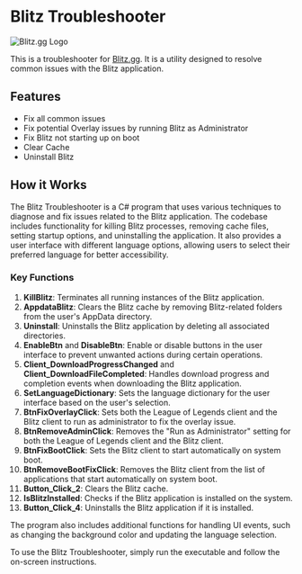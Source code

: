 # Blitz Troubleshooter

![Blitz.gg Logo](https://i.imgur.com/q7t8fzT.png)

This is a troubleshooter for [Blitz.gg](https://blitz.gg/). It is a utility designed to resolve common issues with the Blitz application.

## Features

- Fix all common issues
- Fix potential Overlay issues by running Blitz as Administrator
- Fix Blitz not starting up on boot
- Clear Cache
- Uninstall Blitz

## How it Works

The Blitz Troubleshooter is a C# program that uses various techniques to diagnose and fix issues related to the Blitz application. The codebase includes functionality for killing Blitz processes, removing cache files, setting startup options, and uninstalling the application. It also provides a user interface with different language options, allowing users to select their preferred language for better accessibility.

### Key Functions

1. **KillBlitz**: Terminates all running instances of the Blitz application.
2. **AppdataBlitz**: Clears the Blitz cache by removing Blitz-related folders from the user's AppData directory.
3. **Uninstall**: Uninstalls the Blitz application by deleting all associated directories.
4. **EnableBtn** and **DisableBtn**: Enable or disable buttons in the user interface to prevent unwanted actions during certain operations.
5. **Client_DownloadProgressChanged** and **Client_DownloadFileCompleted**: Handles download progress and completion events when downloading the Blitz application.
6. **SetLanguageDictionary**: Sets the language dictionary for the user interface based on the user's selection.
7. **BtnFixOverlayClick**: Sets both the League of Legends client and the Blitz client to run as administrator to fix the overlay issue.
8. **BtnRemoveAdminClick**: Removes the "Run as Administrator" setting for both the League of Legends client and the Blitz client.
9. **BtnFixBootClick**: Sets the Blitz client to start automatically on system boot.
10. **BtnRemoveBootFixClick**: Removes the Blitz client from the list of applications that start automatically on system boot.
11. **Button_Click_2**: Clears the Blitz cache.
12. **IsBlitzInstalled**: Checks if the Blitz application is installed on the system.
13. **Button_Click_4**: Uninstalls the Blitz application if it is installed.

The program also includes additional functions for handling UI events, such as changing the background color and updating the language selection.

To use the Blitz Troubleshooter, simply run the executable and follow the on-screen instructions.
